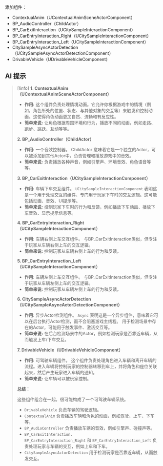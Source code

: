 添加组件：
- ContextualAnim（UContextualAnimSceneActorComponent）
- BP_AudioController（ChildActor）
- BP_CarExitInteraction（UCitySampleInteractionComponent）
- BP_CarEntryInteraction_Right（UCitySampleInteractionComponent）
- BP_CarEntryInteraction_Left（UCitySampleInteractionComponent）
- CitySampleAsyncActorDetection（UCitySampleAsyncActorDetectionComponent）
- DrivableVehicle（UDrivableVehicleComponent）
## AI 提示
> [!info]
> **1. ContextualAnim（UContextualAnimSceneActorComponent）**
> 
> - **作用:** 这个组件负责处理情境动画。它允许你根据游戏中的情境（例如，角色所处的位置、状态、与其他对象的交互等）来触发和控制动画。这使得角色动画更加自然、流畅和有反应性。
> - **简单来说:** 让角色根据周围环境和行为，播放不同的动画，例如走路、跑步、跳跃、互动等等。
> 
> **2. BP_AudioController（ChildActor）**
> 
> - **作用:** 一个音效控制器。 ChildActor 意味着它是一个独立的Actor，可以被添加到其他Actor中，负责管理和播放游戏中的音效。
> - **简单来说:** 负责播放各种声音，例如引擎声、环境音效、角色语音等等。
> 
> **3. BP_CarExitInteraction（UCitySampleInteractionComponent）**
> 
> - **作用:** 车辆下车交互组件。 `UCitySampleInteractionComponent` 表明这是一个用于处理交互的组件，专门用于玩家下车时的交互逻辑。这可能包括动画、音效、UI提示等。
> - **简单来说:** 控制玩家下车时的行为和反馈，例如播放下车动画、播放下车音效、显示提示信息等。
> 
> **4. BP_CarEntryInteraction_Right（UCitySampleInteractionComponent）**
> 
> - **作用:** 车辆右侧上车交互组件。 与BP_CarExitInteraction类似，但专注于玩家从车辆右侧上车的交互逻辑。
> - **简单来说:** 控制玩家从车辆右侧上车的行为和反馈。
> 
> **5. BP_CarEntryInteraction_Left（UCitySampleInteractionComponent）**
> 
> - **作用:** 车辆左侧上车交互组件。 与BP_CarExitInteraction类似，但专注于玩家从车辆左侧上车的交互逻辑。
> - **简单来说:** 控制玩家从车辆左侧上车的行为和反馈。
> 
> **6. CitySampleAsyncActorDetection（UCitySampleAsyncActorDetectionComponent）**
> 
> - **作用:** 异步Actor检测组件。 `Async` 表明这是一个异步组件，意味着它可以在后台执行Actor检测，而不会阻塞游戏主线程。 用于检测场景中存在的Actor，可能用于触发事件、激活交互等。
> - **简单来说:** 在后台检测场景中的Actor，例如检测玩家是否靠近车辆，从而触发上车/下车交互。
> 
> **7. DrivableVehicle（UDrivableVehicleComponent）**
> 
> - **作用:** 可驾驶车辆组件。 这个组件负责处理角色进入车辆和离开车辆的流程。进入车辆将控制玩家的控制器转移到车上，并将角色和座位关联起来，然后产生玩家进入车辆的通知。
> - **简单来说:** 让车辆可以被玩家控制。
> 
> **总结：**
> 
> 这些组件组合在一起，很可能构成了一个可驾驶车辆系统。
> 
> - `DrivableVehicle` 负责车辆的驾驶逻辑。
> - `ContextualAnim` 负责播放车辆和角色的动画，例如驾驶、上车、下车等。
> - `BP_AudioController` 负责播放车辆的音效，例如引擎声、碰撞声等。
> - `BP_CarExitInteraction`、`BP_CarEntryInteraction_Right` 和 `BP_CarEntryInteraction_Left` 负责处理玩家与车辆的交互，例如上车和下车。
> - `CitySampleAsyncActorDetection` 用于检测玩家是否靠近车辆，从而触发交互。

